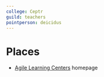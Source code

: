 ```yaml
---
college: Ceptr
guild: teachers
pointperson: deicidus
---
```

# Places
* [Agile Learning Centers](http://agilelearningcenters.org/) homepage
